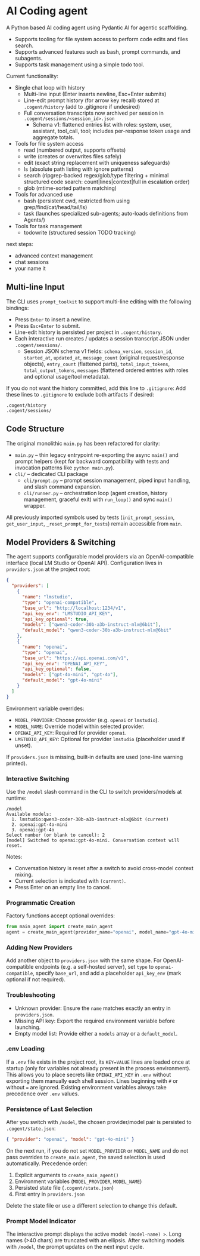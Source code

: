 
# AI Coding agent
A Python based AI coding agent using Pydantic AI for agentic scaffolding.

- Supports tooling for file system access to perform code edits and files search. 
- Supports advanced features such as bash, prompt commands, and subagents. 
- Supports task management using a simple todo tool.

Current functionality:
- Single chat loop with history
  - Multi-line input (Enter inserts newline, Esc+Enter submits)
  - Line-edit prompt history (for arrow key recall) stored at `.cogent/history` (add to .gitignore if undesired)
  - Full conversation transcripts now archived per session in `.cogent/sessions/<session_id>.json`
    - Schema v1: flattened entries list with roles: system, user, assistant, tool_call, tool; includes per-response token usage and aggregate totals.
- Tools for file system access
  - read (numbered output, supports offsets)
  - write (creates or overwrites files safely)
  - edit (exact string replacement with uniqueness safeguards)
  - ls (absolute path listing with ignore patterns)
  - search (ripgrep-backed regex/glob/type filtering + minimal structured code search: count|lines|context|full in escalation order)
  - glob (mtime-sorted pattern matching)
- Tools for advanced use
  - bash (persistent cwd, restricted from using grep/find/cat/head/tail/ls)
  - task (launches specialized sub-agents; auto-loads definitions from Agents/)
- Tools for task management
  - todowrite (structured session TODO tracking)

next steps:
- advanced context management
- chat sessions
- your name it

## Multi-line Input
The CLI uses `prompt_toolkit` to support multi-line editing with the following bindings:
- Press `Enter` to insert a newline.
- Press `Esc+Enter` to submit.
- Line-edit history is persisted per project in `.cogent/history`.
- Each interactive run creates / updates a session transcript JSON under `.cogent/sessions/`.
  - Session JSON schema v1 fields: `schema_version`, `session_id`, `started_at`, `updated_at`, `message_count` (original request/response objects), `entry_count` (flattened parts), `total_input_tokens`, `total_output_tokens`, `messages` (flattened ordered entries with roles and optional usage/tool metadata).

If you do not want the history committed, add this line to `.gitignore`:
Add these lines to `.gitignore` to exclude both artifacts if desired:
```
.cogent/history
.cogent/sessions/
```

## Code Structure
The original monolithic `main.py` has been refactored for clarity:

- `main.py` – thin legacy entrypoint re-exporting the async `main()` and prompt helpers (kept for backward compatibility with tests and invocation patterns like `python main.py`).
- `cli/` – dedicated CLI package
  - `cli/prompt.py` – prompt session management, piped input handling, and slash command expansion.
  - `cli/runner.py` – orchestration loop (agent creation, history management, graceful exit) with `run_loop()` and sync `main()` wrapper.

All previously imported symbols used by tests (`init_prompt_session`, `get_user_input`, `_reset_prompt_for_tests`) remain accessible from `main`.

## Model Providers & Switching

The agent supports configurable model providers via an OpenAI-compatible interface (local LM Studio or OpenAI API). Configuration lives in `providers.json` at the project root:

```json
{
  "providers": [
    {
      "name": "lmstudio",
      "type": "openai-compatible",
      "base_url": "http://localhost:1234/v1",
      "api_key_env": "LMSTUDIO_API_KEY",
      "api_key_optional": true,
      "models": ["qwen3-coder-30b-a3b-instruct-mlx@6bit"],
      "default_model": "qwen3-coder-30b-a3b-instruct-mlx@6bit"
    },
    {
      "name": "openai",
      "type": "openai",
      "base_url": "https://api.openai.com/v1",
      "api_key_env": "OPENAI_API_KEY",
      "api_key_optional": false,
      "models": ["gpt-4o-mini", "gpt-4o"],
      "default_model": "gpt-4o-mini"
    }
  ]
}
```

Environment variable overrides:

- `MODEL_PROVIDER`: Choose provider (e.g. `openai` or `lmstudio`).
- `MODEL_NAME`: Override model within selected provider.
- `OPENAI_API_KEY`: Required for provider `openai`.
- `LMSTUDIO_API_KEY`: Optional for provider `lmstudio` (placeholder used if unset).

If `providers.json` is missing, built‑in defaults are used (one-line warning printed).

### Interactive Switching

Use the `/model` slash command in the CLI to switch providers/models at runtime:

```
/model
Available models:
  1. lmstudio:qwen3-coder-30b-a3b-instruct-mlx@6bit (current)
  2. openai:gpt-4o-mini
  3. openai:gpt-4o
Select number (or blank to cancel): 2
[model] Switched to openai:gpt-4o-mini. Conversation context will reset.
```

Notes:
- Conversation history is reset after a switch to avoid cross-model context mixing.
- Current selection is indicated with `(current)`.
- Press Enter on an empty line to cancel.

### Programmatic Creation

Factory functions accept optional overrides:

```python
from main_agent import create_main_agent
agent = create_main_agent(provider_name="openai", model_name="gpt-4o-mini")
```

### Adding New Providers

Add another object to `providers.json` with the same shape. For OpenAI-compatible endpoints (e.g. a self-hosted server), set `type` to `openai-compatible`, specify `base_url`, and add a placeholder `api_key_env` (mark optional if not required).

### Troubleshooting

- Unknown provider: Ensure the `name` matches exactly an entry in `providers.json`.
- Missing API key: Export the required environment variable before launching.
- Empty model list: Provide either a `models` array or a `default_model`.

### .env Loading

If a `.env` file exists in the project root, its `KEY=VALUE` lines are loaded once at startup (only for variables not already present in the process environment). This allows you to place secrets like `OPENAI_API_KEY` in `.env` without exporting them manually each shell session. Lines beginning with `#` or without `=` are ignored. Existing environment variables always take precedence over `.env` values.

### Persistence of Last Selection

After you switch with `/model`, the chosen provider/model pair is persisted to `.cogent/state.json`:

```json
{ "provider": "openai", "model": "gpt-4o-mini" }
```

On the next run, if you do not set `MODEL_PROVIDER` or `MODEL_NAME` and do not pass overrides to `create_main_agent`, the saved selection is used automatically. Precedence order:
1. Explicit arguments to `create_main_agent()`
2. Environment variables (`MODEL_PROVIDER`, `MODEL_NAME`)
3. Persisted state file (`.cogent/state.json`)
4. First entry in `providers.json`

Delete the state file or use a different selection to change this default.

### Prompt Model Indicator

The interactive prompt displays the active model: `(model-name) >`. Long names (>40 chars) are truncated with an ellipsis. After switching models with `/model`, the prompt updates on the next input cycle.